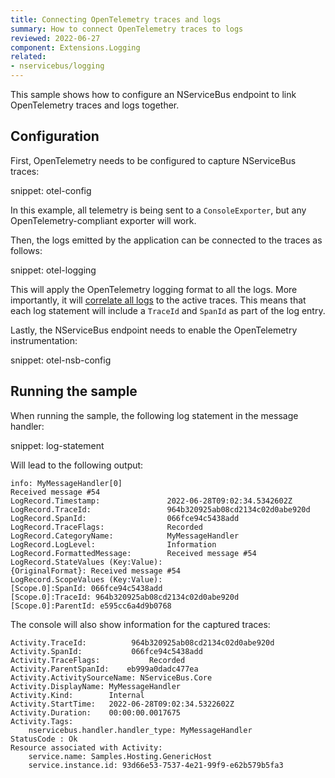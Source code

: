 ```yaml
---
title: Connecting OpenTelemetry traces and logs
summary: How to connect OpenTelemetry traces to logs
reviewed: 2022-06-27
component: Extensions.Logging
related:
- nservicebus/logging
---
```


This sample shows how to configure an NServiceBus endpoint to link OpenTelemetry traces and logs together.

## Configuration

First, OpenTelemetry needs to be configured to capture NServiceBus traces:

snippet: otel-config

In this example, all telemetry is being sent to a `ConsoleExporter`, but any OpenTelemetry-compliant exporter will work.

Then, the logs emitted by the application can be connected to the traces as follows:

snippet: otel-logging

This will apply the OpenTelemetry logging format to all the logs. More importantly, it will [correlate all logs](https://opentelemetry.io/docs/reference/specification/logs/overview/#log-correlation) to the active traces.
This means that each log statement will include a `TraceId` and `SpanId` as part of the log entry.

Lastly, the NServiceBus endpoint needs to enable the OpenTelemetry instrumentation:

snippet: otel-nsb-config

## Running the sample

When running the sample, the following log statement in the message handler:

snippet: log-statement

Will lead to the following output:

```
info: MyMessageHandler[0]
Received message #54
LogRecord.Timestamp:               2022-06-28T09:02:34.5342602Z
LogRecord.TraceId:                 964b320925ab08cd2134c02d0abe920d
LogRecord.SpanId:                  066fce94c5438add
LogRecord.TraceFlags:              Recorded
LogRecord.CategoryName:            MyMessageHandler
LogRecord.LogLevel:                Information
LogRecord.FormattedMessage:        Received message #54
LogRecord.StateValues (Key:Value):
{OriginalFormat}: Received message #54
LogRecord.ScopeValues (Key:Value):
[Scope.0]:SpanId: 066fce94c5438add
[Scope.0]:TraceId: 964b320925ab08cd2134c02d0abe920d
[Scope.0]:ParentId: e595cc6a4d9b0768
```

The console will also show information for the captured traces:

```
Activity.TraceId:          964b320925ab08cd2134c02d0abe920d
Activity.SpanId:           066fce94c5438add
Activity.TraceFlags:           Recorded
Activity.ParentSpanId:    eb999a0dadc477ea
Activity.ActivitySourceName: NServiceBus.Core
Activity.DisplayName: MyMessageHandler
Activity.Kind:        Internal
Activity.StartTime:   2022-06-28T09:02:34.5322602Z
Activity.Duration:    00:00:00.0017675
Activity.Tags:
    nservicebus.handler.handler_type: MyMessageHandler
StatusCode : Ok
Resource associated with Activity:
    service.name: Samples.Hosting.GenericHost
    service.instance.id: 93d66e53-7537-4e21-99f9-e62b579b5fa3
```